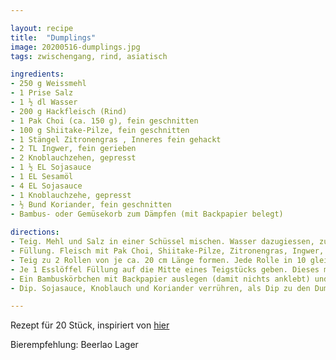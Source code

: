 ```yaml
---

layout: recipe
title:  "Dumplings"
image: 20200516-dumplings.jpg
tags: zwischengang, rind, asiatisch

ingredients:
- 250 g Weissmehl 
- 1 Prise Salz 
- 1 ½ dl Wasser 
- 200 g Hackfleisch (Rind) 
- 1 Pak Choi (ca. 150 g), fein geschnitten
- 100 g Shiitake-Pilze, fein geschnitten
- 1 Stängel Zitronengras , Inneres fein gehackt
- 2 TL Ingwer, fein gerieben 
- 2 Knoblauchzehen, gepresst 
- 1 ½ EL Sojasauce 
- 1 EL Sesamöl 
- 4 EL Sojasauce 
- 1 Knoblauchzehe, gepresst 
- ½ Bund Koriander, fein geschnitten 
- Bambus- oder Gemüsekorb zum Dämpfen (mit Backpapier belegt)
 
directions:
- Teig. Mehl und Salz in einer Schüssel mischen. Wasser dazugiessen, zu einem geschmeidigen, glatten Teig kneten, zugedeckt bei Raumtemperatur ca. 20 Min. ruhen lassen.
- Füllung. Fleisch mit Pak Choi, Shiitake-Pilze, Zitronengras, Ingwer, Knoblauch, Sojasauce, und Sesamöl gut mischen.
- Teig zu 2 Rollen von je ca. 20 cm Länge formen. Jede Rolle in 10 gleich grosse Stücke schneiden. Teigstücke mit einem Wallholz auf wenig Mehl zu Rondellen von je ca. 12 cm Ø auswallen.
- Je 1 Esslöffel Füllung auf die Mitte eines Teigstücks geben. Dieses mit wenig Wasser bestreichen, die Ränder mit Daumen und Zeigefinger zusammendrücken, in die vorbereiteten Bambuskörbchen füllen.
- Ein Bambuskörbchen mit Backpapier auslegen (damit nichts anklebt) und in eine weite Pfanne stellen, Wasser bis knapp unter den Körbchenboden einfüllen, aufkochen. Zweites Körbchen darauf stellen, zugedeckt bei mittlerer Hitze ca. 5 Min. dämpfen. Position der Körbchen wechseln, ca. 5 Min. fertig dämpfen.
- Dip. Sojasauce, Knoblauch und Koriander verrühren, als Dip zu den Dumplings servieren.  

---
```


Rezept für 20 Stück, inspiriert von [hier](https://fooby.ch/de/rezepte/15171/dumplings)

Bierempfehlung: Beerlao Lager

